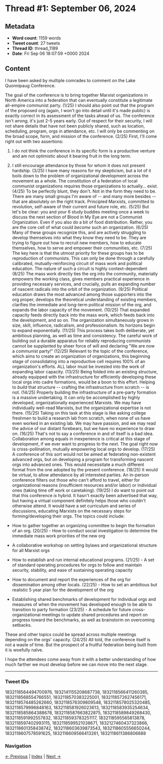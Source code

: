 # Thread #1: September 06, 2024

## Metadata
- **Word count**: 1159 words
- **Tweet count**: 27 tweets
- **Thread ID**: thread_1189
- **Date**: Fri Sep 06 18:07:59 +0000 2024

## Content

I have been asked by multiple comrades to comment on the Lake Quonnipaug Conference.

The goal of the conference is to bring together Marxist organizations in North America into a federation that can eventually constitute a legitimate all-empire communist party. (1/25) I should also point out that the program of the proposed org (again, I won't go into detail until it's made public) is exactly correct in its assessment of the tasks ahead of us. The conference isn't *wrong*, it's just 2-5 years early. Out of respect for their security, I will not share details that have not been publicly shared, such as location, scheduling, program, orgs in attendance, etc. I will only be commenting on the broad scope, form, and mission of the conference. (2/25) First, I'll come right out with two assertions:

1) I do not think the conference in its specific form is a productive venture and am not optimistic about it bearing fruit in the long term.

2) I still encourage attendance by those for whom it does not present hardship. (3/25) I have many reasons for my skepticism, but a lot of it boils down to the problem of organizational development across the movement as a whole. The constitution of a federation of local communist organizations requires those organizations to actually... exist. (4/25) To be perfectly blunt, they don't. Not in the form they need to be. There are many small groups I'm aware of -- and many more besides -- that are absolutely on the right track. Principled Marxists, committed to revolution, self-aware of their current and future role, etc. (5/25) But let's be clear: you and your 6 study buddies meeting once a week to discuss the next section of Blood in My Eye are not a Communist Organization. Even if you also do a bit of food distribution. Rather, you are the core cell of what could *become* such an organization. (6/25) Many of these groups recognize this, and are actively struggling to develop themselves into what they know they need to be. They are trying to figure out how to recruit new members, how to educate themselves, how to serve and empower their communities, etc. (7/25) The key here is that the utmost priority for these groups has to be reproduction of communists. This can only be done through a carefully calibrated, mutually-reinforcing circuit of mass work and political education. The nature of such a circuit is highly context-dependent (8/25) The mass work directly ties the org into the community, materially empowers the working class, gives members practical experience in providing necessary services, and crucially, pulls an expanding number of nascent radicals into the orbit of the organization. (9/25) Political education draws the most advanced among those supporters into the org proper, develops the theoretical understanding of existing members, clarifies the immediate and long-term political mission of the org, and expands the labor capacity of the movement. (10/25) That expanded capacity feeds directly back into the mass work, which feeds back into the development, and so on. The organization simultaneously grows in size, skill, influence, radicalism, and professionalism. Its horizons begin to expand exponentially. (11/25) This process takes both deliberate, yet ambitious planning, as well as time and consistency. The careful work of building out a durable apparatus for reliably reproducing communists cannot be supplanted by sheer force of will and declaring "We are now a communist party!" (12/25) Relevant to the topic of the conference, which aims to create an organization of organizations, this beginning stage of consolidating into a reproductive cell requires 100% of an organization's efforts. ALL labor must be invested into the work of expanding labor capacity. (13/25) Being folded into an existing structure, already equipped with the infrastructure for efficiently developing these local orgs into cadre formations, would be a boon to this effort. Helping to *build* that structure -- crafting the infrastructure from scratch -- is not. (14/25) Properly building the infrastructure of a pre-party formation is a massive undertaking. It can only be accomplished by highly developed, organizationally experienced Marxists. We may have individually well-read Marxists, but the organizational expertise is not there. (15/25) Taking on this task at this stage is like asking college freshmen to build a research lab from scratch, when none of us have even worked in an existing lab. We may have passion, and we may read the advice of our distant forebears, but we have no experience to draw on. (16/25) That's not to say a conference in and of itself is a bad idea. Collaboration among equals in inexperience is critical at this stage of development, if we ever want to progress to the next. The goal right now is cross-pollination, mutually empowering local orgs to develop. (17/25) A conference of this sort would not be aimed at federating non-existent advanced orgs, but on developing a program for transforming nascent orgs into advanced ones. This would necessitate a much different format from the one adopted by the present conference. (18/25) It would be virtual, to allow attendance by all interested parties. An in-person conference filters out those who can't afford to travel, either for organizational reasons (insufficient resources and/or labor) or individual ones (taking time off work or caretaking). (19/25) I do want to point out that this conference *is* hybrid. It hasn't exactly been advertised that way, but having a virtual component definitely helps those who couldn't otherwise attend. It would have a set curriculum and series of discussions, educating Marxists on the necessary steps for forming/developing their orgs. The topics could include:

- How to gather together an organizing committee to begin the formation of an org. (20/25) - How to conduct social investigation to determine the immediate mass work priorities of the new org

- A collaborative workshop on setting bylaws and organizational structure for all Marxist orgs

- How to establish and run internal educational programs. (21/25) - A set of standard operating procedures for orgs to follow and maintain security, stability, and ease of sustaining operating capacity

- How to document and report the experiences of the org for dissemination among other locals. (22/25) - How to set an ambitious but realistic 5 year plan for the development of the org

- Establishing shared benchmarks of development for individual orgs and measures of when the movement has developed enough to be able to transition to party formation (23/25) - A schedule for future cross-organizational meetings to update shared procedures and report on progress toward the benchmarks, as well as brainstorm on overcoming setbacks.

These and other topics could be spread across multiple meetings depending on the orgs' capacity. (24/25) All told, the conference itself is not a waste of time. But the prospect of a fruitful federation being built from it is woefully naïve.

I hope the attendees come away from it with a better understanding of how much farther we must develop before we can move into the next stage.

---

### Tweet IDs
1832118564494700976, 1832141155208687738, 1832118566411260385, 1832118568554766551, 1832118570383225001, 1832118572627456171, 1832118574485262660, 1832118576309809548, 1832118578025320485, 1832118579996848163, 1832118581926023613, 1832118583935254634, 1832118585864388678, 1832118587663822875, 1832118589849268430, 1832118591992557832, 1832118593783251117, 1832118595565813878, 1832118597402993115, 1832118599521038671, 1832127460437323866, 1832118601358438742, 1832118603639873543, 1832118605556650244, 1832118607578591625, 1832118609566413261, 1832118611386806688

### Navigation
[← Previous](#000) | [Index](index.md) | [Next →](#002)
